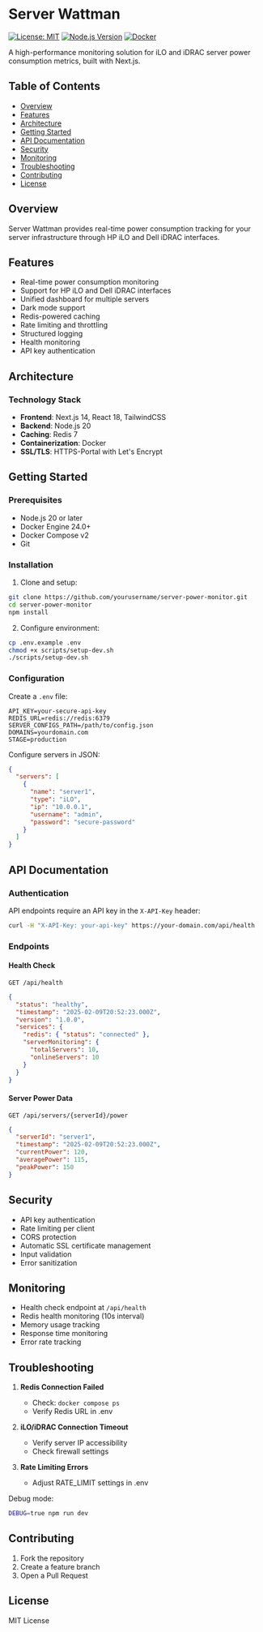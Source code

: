 # Server Wattman

[![License: MIT](https://img.shields.io/badge/License-MIT-yellow.svg)](https://opensource.org/licenses/MIT)
[![Node.js Version](https://img.shields.io/badge/node-%3E%3D20.0.0-brightgreen)](https://nodejs.org)
[![Docker](https://img.shields.io/badge/docker-%3E%3D24.0.0-blue)](https://www.docker.com/)

A high-performance monitoring solution for iLO and iDRAC server power consumption metrics, built with Next.js.

## Table of Contents
- [Overview](#overview)
- [Features](#features)
- [Architecture](#architecture)
- [Getting Started](#getting-started)
- [API Documentation](#api-documentation)
- [Security](#security)
- [Monitoring](#monitoring)
- [Troubleshooting](#troubleshooting)
- [Contributing](#contributing)
- [License](#license)

## Overview

Server Wattman provides real-time power consumption tracking for your server infrastructure through HP iLO and Dell iDRAC interfaces.

## Features

- Real-time power consumption monitoring
- Support for HP iLO and Dell iDRAC interfaces
- Unified dashboard for multiple servers
- Dark mode support
- Redis-powered caching
- Rate limiting and throttling
- Structured logging
- Health monitoring
- API key authentication

## Architecture

### Technology Stack
- **Frontend**: Next.js 14, React 18, TailwindCSS
- **Backend**: Node.js 20
- **Caching**: Redis 7
- **Containerization**: Docker
- **SSL/TLS**: HTTPS-Portal with Let's Encrypt

## Getting Started

### Prerequisites
- Node.js 20 or later
- Docker Engine 24.0+
- Docker Compose v2
- Git

### Installation

1. Clone and setup:
```bash
git clone https://github.com/yourusername/server-power-monitor.git
cd server-power-monitor
npm install
```

2. Configure environment:
```bash
cp .env.example .env
chmod +x scripts/setup-dev.sh
./scripts/setup-dev.sh
```

### Configuration

Create a `.env` file:
```env
API_KEY=your-secure-api-key
REDIS_URL=redis://redis:6379
SERVER_CONFIGS_PATH=/path/to/config.json
DOMAINS=yourdomain.com
STAGE=production
```

Configure servers in JSON:
```json
{
  "servers": [
    {
      "name": "server1",
      "type": "iLO",
      "ip": "10.0.0.1",
      "username": "admin",
      "password": "secure-password"
    }
  ]
}
```

## API Documentation

### Authentication
API endpoints require an API key in the `X-API-Key` header:
```bash
curl -H "X-API-Key: your-api-key" https://your-domain.com/api/health
```

### Endpoints

#### Health Check
`GET /api/health`
```json
{
  "status": "healthy",
  "timestamp": "2025-02-09T20:52:23.000Z",
  "version": "1.0.0",
  "services": {
    "redis": { "status": "connected" },
    "serverMonitoring": {
      "totalServers": 10,
      "onlineServers": 10
    }
  }
}
```

#### Server Power Data
`GET /api/servers/{serverId}/power`
```json
{
  "serverId": "server1",
  "timestamp": "2025-02-09T20:52:23.000Z",
  "currentPower": 120,
  "averagePower": 115,
  "peakPower": 150
}
```

## Security

- API key authentication
- Rate limiting per client
- CORS protection
- Automatic SSL certificate management
- Input validation
- Error sanitization

## Monitoring

- Health check endpoint at `/api/health`
- Redis health monitoring (10s interval)
- Memory usage tracking
- Response time monitoring
- Error rate tracking

## Troubleshooting

1. **Redis Connection Failed**
   - Check: `docker compose ps`
   - Verify Redis URL in .env

2. **iLO/iDRAC Connection Timeout**
   - Verify server IP accessibility
   - Check firewall settings

3. **Rate Limiting Errors**
   - Adjust RATE_LIMIT settings in .env

Debug mode:
```bash
DEBUG=true npm run dev
```

## Contributing

1. Fork the repository
2. Create a feature branch
3. Open a Pull Request

## License

MIT License
